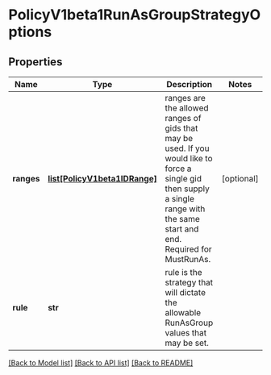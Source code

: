 # PolicyV1beta1RunAsGroupStrategyOptions

## Properties
Name | Type | Description | Notes
------------ | ------------- | ------------- | -------------
**ranges** | [**list[PolicyV1beta1IDRange]**](PolicyV1beta1IDRange.md) | ranges are the allowed ranges of gids that may be used. If you would like to force a single gid then supply a single range with the same start and end. Required for MustRunAs. | [optional] 
**rule** | **str** | rule is the strategy that will dictate the allowable RunAsGroup values that may be set. | 

[[Back to Model list]](../README.md#documentation-for-models) [[Back to API list]](../README.md#documentation-for-api-endpoints) [[Back to README]](../README.md)


